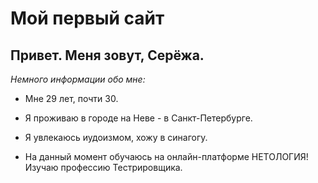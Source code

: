# Мой первый сайт

## Привет. Меня зовут, Серёжа.

_Немного информации обо мне:_

* Мне 29 лет, почти 30.
  
* Я проживаю в городе на Неве - в Санкт-Петербурге.
  
* Я увлекаюсь иудоизмом, хожу в синагогу. 

* На данный момент обучаюсь на онлайн-платформе НЕТОЛОГИЯ! Изучаю профессию Тестрировщика.
